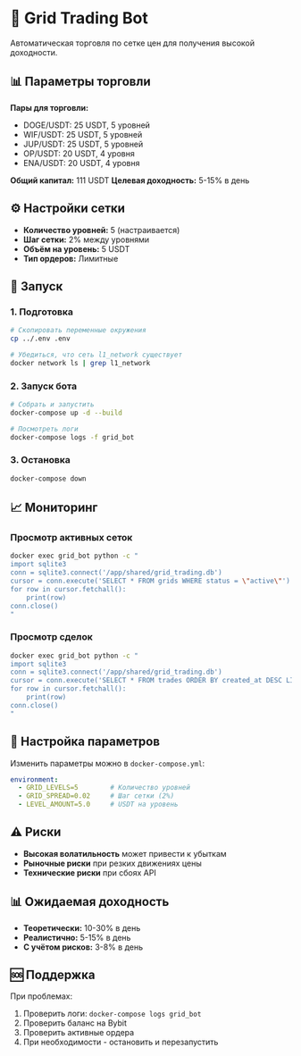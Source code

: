 # 🚀 Grid Trading Bot

Автоматическая торговля по сетке цен для получения высокой доходности.

## 📊 Параметры торговли

**Пары для торговли:**
- DOGE/USDT: 25 USDT, 5 уровней
- WIF/USDT: 25 USDT, 5 уровней  
- JUP/USDT: 25 USDT, 5 уровней
- OP/USDT: 20 USDT, 4 уровня
- ENA/USDT: 20 USDT, 4 уровня

**Общий капитал:** 111 USDT
**Целевая доходность:** 5-15% в день

## ⚙️ Настройки сетки

- **Количество уровней:** 5 (настраивается)
- **Шаг сетки:** 2% между уровнями
- **Объём на уровень:** 5 USDT
- **Тип ордеров:** Лимитные

## 🚀 Запуск

### 1. Подготовка
```bash
# Скопировать переменные окружения
cp ../.env .env

# Убедиться, что сеть l1_network существует
docker network ls | grep l1_network
```

### 2. Запуск бота
```bash
# Собрать и запустить
docker-compose up -d --build

# Посмотреть логи
docker-compose logs -f grid_bot
```

### 3. Остановка
```bash
docker-compose down
```

## 📈 Мониторинг

### Просмотр активных сеток
```bash
docker exec grid_bot python -c "
import sqlite3
conn = sqlite3.connect('/app/shared/grid_trading.db')
cursor = conn.execute('SELECT * FROM grids WHERE status = \"active\"')
for row in cursor.fetchall():
    print(row)
conn.close()
"
```

### Просмотр сделок
```bash
docker exec grid_bot python -c "
import sqlite3
conn = sqlite3.connect('/app/shared/grid_trading.db')
cursor = conn.execute('SELECT * FROM trades ORDER BY created_at DESC LIMIT 10')
for row in cursor.fetchall():
    print(row)
conn.close()
"
```

## 🔧 Настройка параметров

Изменить параметры можно в `docker-compose.yml`:

```yaml
environment:
  - GRID_LEVELS=5        # Количество уровней
  - GRID_SPREAD=0.02     # Шаг сетки (2%)
  - LEVEL_AMOUNT=5.0     # USDT на уровень
```

## ⚠️ Риски

- **Высокая волатильность** может привести к убыткам
- **Рыночные риски** при резких движениях цены
- **Технические риски** при сбоях API

## 📊 Ожидаемая доходность

- **Теоретически:** 10-30% в день
- **Реалистично:** 5-15% в день
- **С учётом рисков:** 3-8% в день

## 🆘 Поддержка

При проблемах:
1. Проверить логи: `docker-compose logs grid_bot`
2. Проверить баланс на Bybit
3. Проверить активные ордера
4. При необходимости - остановить и перезапустить
